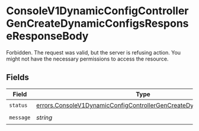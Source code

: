# ConsoleV1DynamicConfigControllerGenCreateDynamicConfigsResponseResponseBody

Forbidden. The request was valid, but the server is refusing action. You might not have the necessary permissions to access the resource.


## Fields

| Field                                                                                                                                                        | Type                                                                                                                                                         | Required                                                                                                                                                     | Description                                                                                                                                                  |
| ------------------------------------------------------------------------------------------------------------------------------------------------------------ | ------------------------------------------------------------------------------------------------------------------------------------------------------------ | ------------------------------------------------------------------------------------------------------------------------------------------------------------ | ------------------------------------------------------------------------------------------------------------------------------------------------------------ |
| `status`                                                                                                                                                     | [errors.ConsoleV1DynamicConfigControllerGenCreateDynamicConfigsStatus](../../models/errors/consolev1dynamicconfigcontrollergencreatedynamicconfigsstatus.md) | :heavy_check_mark:                                                                                                                                           | N/A                                                                                                                                                          |
| `message`                                                                                                                                                    | *string*                                                                                                                                                     | :heavy_check_mark:                                                                                                                                           | N/A                                                                                                                                                          |